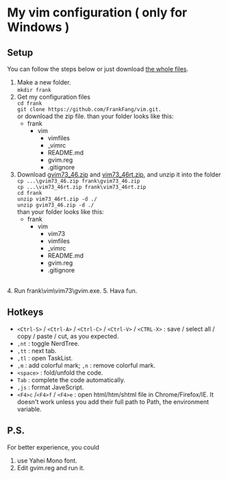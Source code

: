 My vim configuration ( only for Windows )
=

## Setup ##

You can follow the steps below or just download [the whole files](https://sourceforge.net/projects/mygvim/files/).


1. Make a new folder.<br/>
    `mkdir frank`
2. Get my configuration files<br/>
    `cd frank`<br/>
    `git clone https://github.com/FrankFang/vim.git.`<br/>
    or download the zip file.  than your folder looks like this:<br/>
	- frank
		- 	vim
			- 	vimfiles
			- 	_vimrc
			- 	README.md
			- 	gvim.reg
			- 	.gitignore
3. Download [gvim73_46.zip](http://ftp.vim.org/pub/vim/pc/gvim73_46.zip) and [vim73_46rt.zip](http://ftp.vim.org/pub/vim/pc/vim73_46rt.zip), and unzip it into the folder<br/>
    `cp ...\gvim73_46.zip frank\gvim73_46.zip`<br/>
    `cp ...\vim73_46rt.zip frank\vim73_46rt.zip`<br/>
    `cd frank`<br/>
    `unzip vim73_46rt.zip -d ./`<br/>
    `unzip gvim73_46.zip -d ./`<br/>
    than your folder looks like this:<br/>
    + frank
    	+ vim
            + vim73
            + vimfiles
            + _vimrc
            + README.md
            + gvim.reg
            + .gitignore
<br/>
4. Run frank\vim\vim73\gvim.exe.
5. Hava fun. 

## Hotkeys ##

* `<Ctrl-S>` / `<Ctrl-A>` / `<Ctrl-C>` / `<Ctrl-V>` / `<CTRL-X>` : save / select all / copy / paste / cut, as you expected.
* `,nt` : toggle NerdTree.
* `,tt` : next tab.
* `,tl` : open TaskList.
* `,m` : add colorful mark; `,n` : remove colorful mark.
* `<space>` : fold/unfold the code.
* `Tab` : complete the code automatically.
* `,js` : format JaveScript.
* `<F4>c` /`<F4>f` / `<F4>e` : open html/htm/shtml file in Chrome/Firefox/IE. It doesn't work unless you add their full path to Path, the environment variable.

## P.S. ##

For better experience, you could 

1. use Yahei Mono font.
2. Edit gvim.reg and run it.



